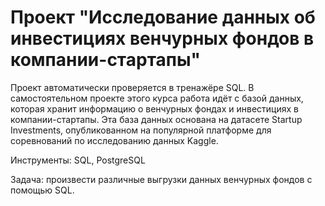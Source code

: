 # Проект "Исследование данных об инвестициях венчурных фондов в компании-стартапы"

Проект автоматически проверяется в тренажёре SQL. В самостоятельном проекте этого курса работа идёт с базой данных, которая хранит информацию о венчурных фондах и инвестициях в компании-стартапы. Эта база данных основана на датасете Startup Investments, опубликованном на популярной платформе для соревнований по исследованию данных Kaggle.

Инструменты: SQL, PostgreSQL

Задача: произвести различные выгрузки данных венчурных фондов с помощью SQL.

